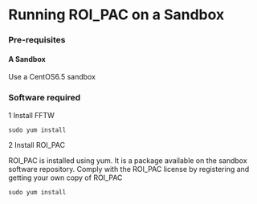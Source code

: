Running ROI_PAC on a Sandbox
=

### Pre-requisites

#### A Sandbox

Use a CentOS6.5 sandbox

### Software required

1 Install FFTW 

```
sudo yum install 
```

2 Install ROI_PAC 

ROI_PAC is installed using yum. It is a package available on the sandbox software repository.
Comply with the ROI\_PAC license by registering and getting your own copy of ROI_PAC

```
sudo yum install
```
